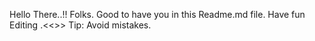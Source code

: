 Hello There..!! Folks. Good to have you in this Readme.md file. Have fun Editing .<<<PEACE>>>
Tip: Avoid mistakes.
